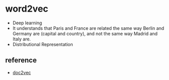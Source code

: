 # word2vec
* Deep learning
* It understands that Paris and France are related the same way Berlin and Germany are (capital and country), and not the same way Madrid and Italy are.
* Distributional Representation

## reference
* [doc2vec](http://eng.42go.com/from-word2vec-to-doc2vec-an-approach-driven-by-chinese-restaurant-process/)
